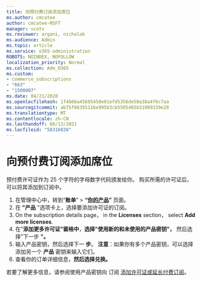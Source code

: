 ```yaml
---
title: 向预付费订阅添加席位
ms.author: cmcatee
author: cmcatee-MSFT
manager: scotv
ms.reviewer: argani, nicholak
ms.audience: Admin
ms.topic: article
ms.service: o365-administration
ROBOTS: NOINDEX, NOFOLLOW
localization_priority: Normal
ms.collection: Adm_O365
ms.custom:
- commerce_subscriptions
- "663"
- "1500007"
ms.date: 04/21/2020
ms.openlocfilehash: 1f4666a45695450e01efd5356de50a38a4f6c7aa
ms.sourcegitcommit: ab75f66355116e995b3cb5505465b31989339e28
ms.translationtype: MT
ms.contentlocale: zh-CN
ms.lasthandoff: 08/13/2021
ms.locfileid: "58316038"
---
```

# <a name="add-seats-to-a-prepaid-subscription"></a>向预付费订阅添加席位

预付费许可证作为 25 个字符的字母数字代码颁发给你。 购买所需的许可证后，可以将其添加到订阅中。

1. 在管理中心中，转到“**账单**” > **“[你的产品](https://go.microsoft.com/fwlink/p/?linkid=842054)”** 页面。
2. 在 **"产品** "选项卡上，选择要添加许可证的订阅。
3. On the subscription details page， in the **Licenses** section， select **Add more licenses**.
4. 在"**添加更多许可证"窗格中**，**选择"使用新的和未使用的产品密钥"，** 然后选择"下一步 **"。**
5. 输入产品密钥，然后选择下一 **步**。
    **注意**：如果你有多个产品密钥，可以选择添加另一个 **产品** 密钥来输入它们。
6. 查看你的订单详细信息，**然后选择兑换。**

若要了解更多信息，请参阅使用产品密钥向 订阅 [添加许可证或延长付费订阅](https://docs.microsoft.com/microsoft-365/commerce/licenses/add-licenses-using-product-key)。